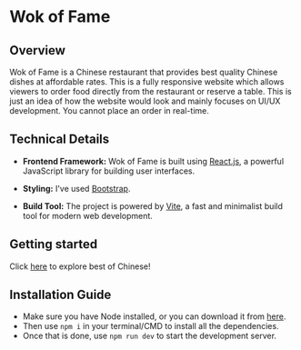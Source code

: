 # Wok of Fame

## Overview
Wok of Fame is a Chinese restaurant that provides best quality Chinese dishes at affordable rates. This is a fully responsive website which allows viewers to order food directly from the restaurant or reserve a table.
This is just an idea of how the website would look and mainly focuses on UI/UX development. You cannot place an order in real-time.

## Technical Details

- **Frontend Framework:** Wok of Fame is built using [React.js](https://reactjs.org/), a powerful JavaScript library for building user interfaces.

- **Styling:** I've used [Bootstrap](https://getbootstrap.com/).

- **Build Tool:** The project is powered by [Vite](https://vitejs.dev/), a fast and minimalist build tool for modern web development.

## Getting started
Click [here](https://paturikaustubh.github.io/wok-of-fame/) to explore best of Chinese!

## Installation Guide
- Make sure you have Node installed, or you can download it from [here](https://nodejs.org/en/download).
- Then use `npm i` in your terminal/CMD to install all the dependencies.
- Once that is done, use `npm run dev` to start the development server.
